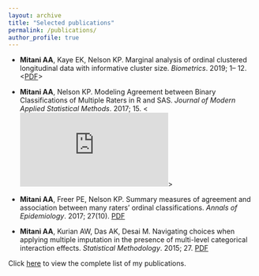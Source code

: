 ```yaml
---
layout: archive
title: "Selected publications"
permalink: /publications/
author_profile: true
---
```



- **Mitani AA**, Kaye EK, Nelson KP. Marginal analysis of ordinal clustered longitudinal data with informative cluster size. *Biometrics*. 2019; 1– 12. <[PDF](http://ayamitani.github.io/files/Biometrics_2019.pdf)>

- **Mitani AA**, Nelson KP. Modeling Agreement between Binary Classifications of Multiple Raters in R and SAS. *Journal of Modern Applied Statistical Methods*. 2017; 15. <![PDF](http://ayamitani.github.io/files/JMASM_2017.pdf)>

- **Mitani AA**, Freer PE, Nelson KP. Summary measures of agreement and association between many raters’ ordinal classifications. *Annals of Epidemiology*. 2017; 27(10). [PDF](http://ayamitani.github.io/files/AnnalsEpi_2017.pdf)

- **Mitani AA**, Kurian AW, Das AK, Desai M. Navigating choices when applying multiple imputation in the presence of multi-level
categorical interaction effects. *Statistical Methodology*. 2015; 27. [PDF](http://ayamitani.github.io/files/StatMeth_2014.pdf)


Click [here](https://www.ncbi.nlm.nih.gov/pubmed/?term=aya+mitani) to view the complete list of my publications.
